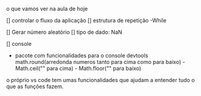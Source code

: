 o que vamos ver na aula de hoje

[] controlar o fluxo da aplicação
[] estrutura de repetição
-While

[] Gerar número aleatório
[] tipo de dado: NaN

[] console

- pacote com funcionalidades para o console devtools
  math.round(arredonda numeros tanto para cima como para baixo) - Math.ceil("" para cima) - Math.floor("" para baixo)

o próprio vs code tem umas funcionalidades que ajudam a entender tudo o que as funções fazem.
